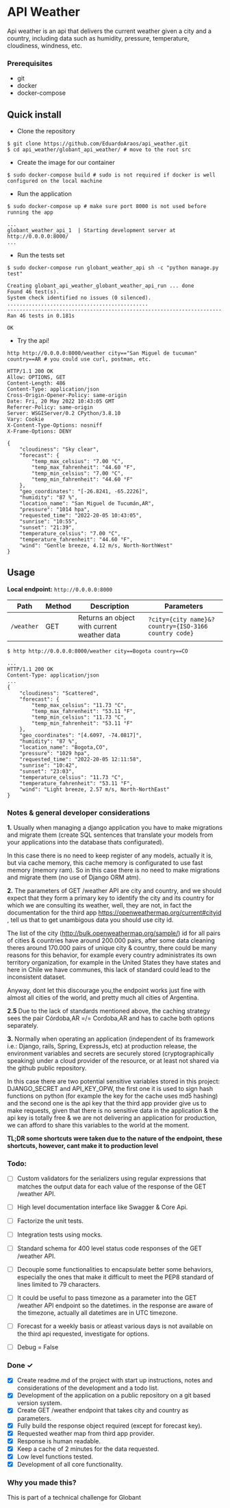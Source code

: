 # API Weather

Api weather is an api that delivers the current weather given a city and a country, including data such as humidity, pressure, temperature, cloudiness, windness, etc.
### Prerequisites
- git
- docker
- docker-compose
## Quick install

* Clone the repository

```
$ git clone https://github.com/EduardoAraos/api_weather.git 
$ cd api_weather/globant_api_weather/ # move to the root src
```

* Create the image for our container
```
$ sudo docker-compose build # sudo is not required if docker is well configured on the local machine
```

* Run the application
```
$ sudo docker-compose up # make sure port 8000 is not used before running the app
```
```
...
globant_weather_api_1  | Starting development server at http://0.0.0.0:8000/
...
```
* Run the tests set
```
$ sudo docker-compose run globant_weather_api sh -c "python manage.py test"
```
```
Creating globant_api_weather_globant_weather_api_run ... done
Found 46 test(s).
System check identified no issues (0 silenced).
..............................................
----------------------------------------------------------------------
Ran 46 tests in 0.181s

OK
```
* Try the api!
```
http http://0.0.0.0:8000/weather city=="San Miguel de tucuman" country==AR # you could use curl, postman, etc.
```
```
HTTP/1.1 200 OK
Allow: OPTIONS, GET
Content-Length: 486
Content-Type: application/json
Cross-Origin-Opener-Policy: same-origin
Date: Fri, 20 May 2022 10:43:05 GMT
Referrer-Policy: same-origin
Server: WSGIServer/0.2 CPython/3.8.10
Vary: Cookie
X-Content-Type-Options: nosniff
X-Frame-Options: DENY

{
    "cloudiness": "Sky clear",
    "forecast": {
        "temp_max_celsius": "7.00 °C",
        "temp_max_fahrenheit": "44.60 °F",
        "temp_min_celsius": "7.00 °C",
        "temp_min_fahrenheit": "44.60 °F"
    },
    "geo_coordinates": "[-26.8241, -65.2226]",
    "humidity": "87 %",
    "location_name": "San Miguel de Tucumán,AR",
    "pressure": "1014 hpa",
    "requested_time": "2022-20-05 10:43:05",
    "sunrise": "10:55",
    "sunset": "21:39",
    "temperature_celsius": "7.00 °C",
    "temperature_fahrenheit": "44.60 °F",
    "wind": "Gentle breeze, 4.12 m/s, North-NorthWest"
}
```




## Usage

**Local endpoint:** `http://0.0.0.0:8000`

| Path         |Method	|Description  | Parameters
| ------------ |--------|------------ | ----------
| `/weather`   | GET	|Returns an object with current weather data | `?city={city name}&?country={ISO-3166 country code}`

```
$ http http://0.0.0.0:8000/weather city==Bogota country==CO
```
```
...
HTTP/1.1 200 OK
Content-Type: application/json
...
{
    "cloudiness": "Scattered",
    "forecast": {
        "temp_max_celsius": "11.73 °C",
        "temp_max_fahrenheit": "53.11 °F",
        "temp_min_celsius": "11.73 °C",
        "temp_min_fahrenheit": "53.11 °F"
    },
    "geo_coordinates": "[4.6097, -74.0817]",
    "humidity": "87 %",
    "location_name": "Bogota,CO",
    "pressure": "1029 hpa",
    "requested_time": "2022-20-05 12:11:58",
    "sunrise": "10:42",
    "sunset": "23:03",
    "temperature_celsius": "11.73 °C",
    "temperature_fahrenheit": "53.11 °F",
    "wind": "Light breeze, 2.57 m/s, North-NorthEast"
}

```

### Notes & general developer considerations


**1.** Usually when managing a django application you have to make migrations and migrate them
(create SQL sentences that translate your models from your applications into the database thats configurated).

In this case there is no need to keep register of any models, actually it is, but via cache memory, this
cache memory is configurated to use fast memory (memory ram). So in this case there is no need
to make migrations and migrate them (no use of Django ORM atm).

**2.** The parameters of GET /weather API are city and country, and we should expect that they form a primary key to identify
the city and its country for which we are consulting its weather, well, they are not, in fact the documentation for the
third app <https://openweathermap.org/current#cityid> , tell us that to get unambigous data you should use city id.

The list of the city (<http://bulk.openweathermap.org/sample/>) id for all pairs of cities & countries have around 200.000 pairs, after some data cleaning
theres around 170.000 pairs of unique city & country, there could be many reasons for this behavior, for example every country administrates its own territory organization, for example in the United States they have states and here in Chile we have communes,
this lack of standard could lead to the inconsistent dataset. 

Anyway, dont let this discourage you,the endpoint works just fine with almost all
cities of the world, and pretty much all cities of Argentina.

**2.5** Due to the lack of standards mentioned above, the caching strategy sees the pair Córdoba,AR =/= Cordoba,AR and has to cache both options separately. 

**3.** Normally when operating an application (independent of its framework i.e.: Django, rails, Spring, ExpressJs, etc) at production release,
the environment variables and secrets are securely stored (cryptographically speaking) under a cloud provider of the resource, or at least not shared via the github public repository. 

In this case there are two potential sensitive variables stored in this project:
DJANGO_SECRET and API_KEY_OPW, the first one it is used to sign hash functions on python (for example the key for the cache uses md5 hashing) and the second one is the api key
that the third app provider give us to make requests, given that there is no sensitive data in the application & the api key is totally free
& we are not delivering an application for production, we can afford to share this variables to the world at the moment.

**TL;DR some shortcuts were taken due to the nature of the endpoint, these shortcuts, however, cant make it to production level**

### Todo:
- [ ] Custom validators for the serializers using regular expressions that matches the output data for each value of the response of the GET /weather API.
- [ ] High level documentation interface like Swagger & Core Api.
- [ ] Factorize the unit tests.
- [ ] Integration tests using mocks.
- [ ] Standard schema for 400 level status code responses of the GET /weather API.
- [ ] Decouple some functionalities to encapsulate better some behaviors, especially the ones that make it difficult to meet the PEP8 standard of lines limited to 79 characters.
- [ ] It could be useful to pass timezone as a parameter into the GET /weather API endpoint so the datetimes.
	  in the response are aware of the timezone, actually all datetimes are in UTC timezone.
- [ ] Forecast for a weekly basis or atleast various days is not available on the third api requested, investigate for options.
- [ ] Debug = False 


### Done ✓

- [x] Create readme.md of the project with start up instructions, notes and considerations of the development and a todo list.
- [x] Development of the application on a public repository on a git based version system.
- [x] Create GET /weather endpoint that takes city and country as parameters.
- [x] Fully build the response object required (except for forecast key).
- [x] Requested weather map from third app provider.
- [x] Response is human readable.
- [x] Keep a cache of 2 minutes for the data requested.
- [x] Low level functions tested.
- [x] Development of all core functionality.

### Why you made this?
This is part of a technical challenge for Globant
